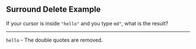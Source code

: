 ## Surround Delete Example

If your cursor is inside `"hello"` and you type `md"`, what is the result?

---

`hello` - The double quotes are removed.

